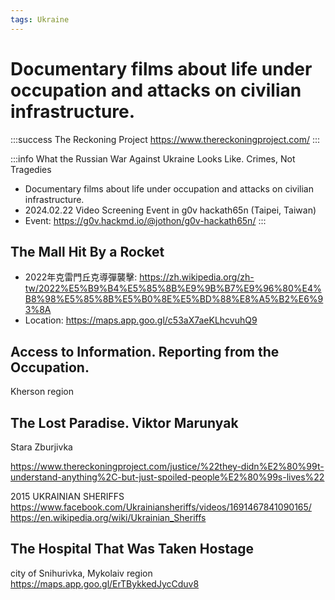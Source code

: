 ```yaml
---
tags: Ukraine
---
```


# Documentary films about life under occupation and attacks on civilian infrastructure. 

:::success
The Reckoning Project
https://www.thereckoningproject.com/
:::

:::info
What the Russian War Against Ukraine Looks Like. Crimes, Not Tragedies
- Documentary films about life under occupation and attacks on civilian infrastructure. 
- 2024.02.22 Video Screening Event in g0v hackath65n (Taipei, Taiwan)
- Event: https://g0v.hackmd.io/@jothon/g0v-hackath65n/
:::


## The Mall Hit By a Rocket

* 2022年克雷門丘克導彈襲擊: https://zh.wikipedia.org/zh-tw/2022%E5%B9%B4%E5%85%8B%E9%9B%B7%E9%96%80%E4%B8%98%E5%85%8B%E5%B0%8E%E5%BD%88%E8%A5%B2%E6%93%8A
* Location: https://maps.app.goo.gl/c53aX7aeKLhcvuhQ9

## Access to Information. Reporting from the Occupation. 

Kherson region

## The Lost Paradise. Viktor Marunyak

Stara Zburjivka

https://www.thereckoningproject.com/justice/%22they-didn%E2%80%99t-understand-anything%2C-but-just-spoiled-people%E2%80%99s-lives%22

2015 UKRAINIAN SHERIFFS
https://www.facebook.com/Ukrainiansheriffs/videos/1691467841090165/
https://en.wikipedia.org/wiki/Ukrainian_Sheriffs


## The Hospital That Was Taken Hostage

city of Snihurivka, Mykolaiv region
https://maps.app.goo.gl/ErTBykkedJycCduv8